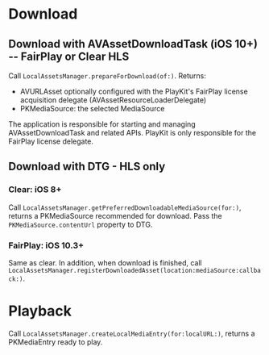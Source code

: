 

# Download

## Download with AVAssetDownloadTask (iOS 10+) -- FairPlay or Clear HLS

Call `LocalAssetsManager.prepareForDownload(of:)`.
Returns: 
- AVURLAsset optionally configured with the PlayKit's FairPlay license acquisition delegate (AVAssetResourceLoaderDelegate)
- PKMediaSource: the selected MediaSource

The application is responsible for starting and managing AVAssetDownloadTask and related APIs. PlayKit is only responsible for the FairPlay license delegate.

## Download with DTG - HLS only

### Clear: iOS 8+

Call `LocalAssetsManager.getPreferredDownloadableMediaSource(for:)`, returns a PKMediaSource recommended for download.
Pass the `PKMediaSource.contentUrl` property to DTG.

### FairPlay: iOS 10.3+

Same as clear. In addition, when download is finished, call `LocalAssetsManager.registerDownloadedAsset(location:mediaSource:callback:)`.

# Playback

Call `LocalAssetsManager.createLocalMediaEntry(for:localURL:)`, returns a PKMediaEntry ready to play.


